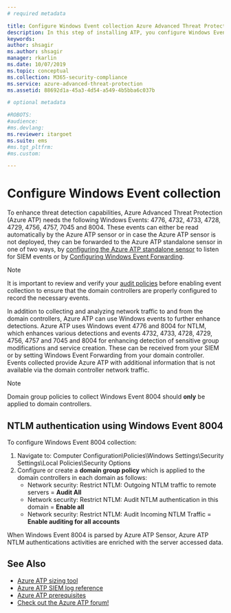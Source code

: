 ```yaml
---
# required metadata

title: Configure Windows Event collection Azure Advanced Threat Protection | Microsoft Docs
description: In this step of installing ATP, you configure Windows Event collection.
keywords:
author: shsagir
ms.author: shsagir
manager: rkarlin
ms.date: 10/07/2019
ms.topic: conceptual
ms.collection: M365-security-compliance
ms.service: azure-advanced-threat-protection
ms.assetid: 88692d1a-45a3-4d54-a549-4b5bba6c037b

# optional metadata

#ROBOTS:
#audience:
#ms.devlang:
ms.reviewer: itargoet
ms.suite: ems
#ms.tgt_pltfrm:
#ms.custom:

---
```




# Configure Windows Event collection

To enhance threat detection capabilities, Azure Advanced Threat Protection (Azure ATP) needs the following Windows Events: 4776, 4732, 4733, 4728, 4729, 4756, 4757, 7045 and 8004. These events can either be read automatically by the Azure ATP sensor or in case the Azure ATP sensor is not deployed, they can be forwarded to the Azure ATP standalone sensor in one of two ways, by [configuring the Azure ATP standalone sensor](configure-event-forwarding.md) to listen for SIEM events or by [Configuring Windows Event Forwarding](configure-event-forwarding.md).

> [!NOTE]
> It is important to review and verify your [audit policies](atp-advanced-audit-policy.md) before enabling event collection to ensure that the domain controllers are properly configured to record the necessary events. 

In addition to collecting and analyzing network traffic to and from the domain controllers, Azure ATP can use Windows events to further enhance detections. Azure ATP uses Windows event 4776 and 8004 for NTLM, which enhances various detections and events 4732, 4733, 4728, 4729, 4756, 4757 and 7045 and 8004 for enhancing detection of sensitive group modifications and service creation. These can be received from your SIEM or by setting Windows Event Forwarding from your domain controller. Events collected provide Azure ATP with additional information that is not available via the domain controller network traffic.

> [!NOTE]
>  Domain group policies to collect Windows Event 8004 should **only** be applied to domain controllers.  

## NTLM authentication using Windows Event 8004

To configure Windows Event 8004 collection:
1. Navigate to: Computer Configuration\Policies\Windows Settings\Security Settings\Local Policies\Security Options
2. Configure or create a **domain group policy** which is applied to the domain controllers in each domain as follows:
   - Network security: Restrict NTLM: Outgoing NTLM traffic to remote servers = **Audit All**
   - Network security: Restrict NTLM: Audit NTLM authentication in this domain = **Enable all**
   - Network security: Restrict NTLM: Audit Incoming NTLM Traffic = **Enable auditing for all accounts**

When Windows Event 8004 is parsed by Azure ATP Sensor, Azure ATP NTLM authentications activities are enriched with the server accessed data.


## See Also
- [Azure ATP sizing tool](https://aka.ms/aatpsizingtool)
- [Azure ATP SIEM log reference](cef-format-sa.md)
- [Azure ATP prerequisites](atp-prerequisites.md)
- [Check out the Azure ATP forum!](https://aka.ms/azureatpcommunity)
